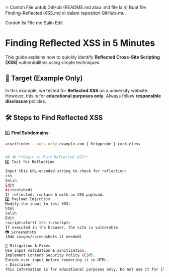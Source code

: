 🔥 Contoh File untuk GitHub (README.md atau .md file lain)
Buat file Finding-Reflected-XSS.md di dalam repositori GitHub-mu.

Contoh Isi File
md
Salin
Edit
# Finding Reflected XSS in 5 Minutes  
This guide explains how to quickly identify **Reflected Cross-Site Scripting (XSS)** vulnerabilities using simple techniques.  

## 🎯 **Target (Example Only)**  
In this example, we tested for **Reflected XSS** on a university website. However, this is for **educational purposes only**. Always follow **responsible disclosure** policies.  

## 🛠 **Steps to Find Reflected XSS**  
1️⃣ **Find Subdomains**  
   ```sh
   assetfinder --subs-only example.com | httpprobe | cookieless


## 🛠 **Steps to Find Reflected XSS**  
2️⃣ Test for Reflection

Input this URL-encoded string to check for reflection:
css
Salin
Edit
A(<testabcd)
If reflected, replace A with an XSS payload.
3️⃣ Payload Injection
Modify the input to test XSS:
html
Salin
Edit
<script>alert('XSS')</script>
If executed in the browser, the site is vulnerable.
📷 Screenshots
(Add images/screenshots if needed)

🚀 Mitigation & Fixes
Use input validation & sanitization.
Implement Content Security Policy (CSP).
Encode user input before rendering it in HTML.
⚠ Disclaimer
This information is for educational purposes only. Do not use it for illegal activities. Always report security vulnerabilities through responsible disclosure programs.


